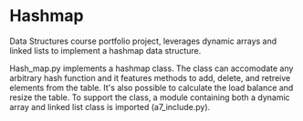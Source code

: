 # Hashmap
Data Structures course portfolio project, leverages dynamic arrays and linked lists to implement a hashmap data structure.

Hash_map.py implements a hashmap class. The class can accomodate any arbitrary hash function and it features methods to add, delete, and retreive elements from the table. It's also possible to calculate the load balance and resize the table. To support the class, a module containing both a dynamic array and linked list class is imported (a7_include.py).
